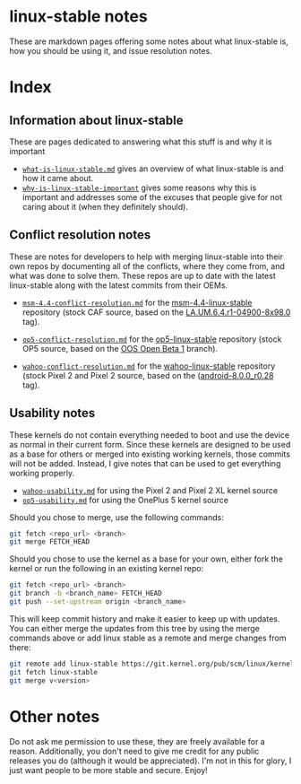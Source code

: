 # linux-stable notes

These are markdown pages offering some notes about what linux-stable is, how you should be using it, and issue resolution notes.


# Index

## Information about linux-stable

These are pages dedicated to answering what this stuff is and why it is important

- [`what-is-linux-stable.md`](what-is-linux-stable.md) gives an overview of what linux-stable is and how it came about.
- [`why-is-linux-stable-important`](why-is-linus-stable-important.md) gives some reasons why this is important and addresses some of the excuses that people give for not caring about it (when they definitely should).


## Conflict resolution notes

These are notes for developers to help with merging linux-stable into their own repos by documenting all of the conflicts, where they come from, and what was done to solve them. These repos are up to date with the latest linux-stable along with the latest commits from their OEMs.

- [`msm-4.4-conflict-resolution.md`](msm-4.4-conflict-resolution.md) for the [msm-4.4-linux-stable](https://github.com/nathanchance/msm-4.4-linux-stable) repository (stock CAF source, based on the [LA.UM.6.4.r1-04900-8x98.0](https://source.codeaurora.org/quic/la/kernel/msm-4.4/log/?h=LA.UM.6.4.r1-04900-8x98.0) tag).

- [`op5-conflict-resolution.md`](op5-conflict-resolution.md) for the [op5-linux-stable](https://github.com/nathanchance/op5-linux-stable) repository (stock OP5 source, based on the [OOS Open Beta 1](https://github.com/OnePlusOSS/android_kernel_oneplus_msm8998/commits/oneplus/QC8998_O_8.0) branch).

- [`wahoo-conflict-resolution.md`](wahoo-conflict-resolution.md) for the [wahoo-linux-stable](https://github.com/nathanchance/wahoo-linux-stable) repository (stock Pixel 2 and Pixel 2 source, based on the ([android-8.0.0_r0.28](https://android.googlesource.com/kernel/msm/+log/android-8.0.0_r0.28) tag).



## Usability notes

These kernels do not contain everything needed to boot and use the device as normal in their current form. Since these kernels are designed to be used as a base for others or merged into existing working kernels, those commits will not be added. Instead, I give notes that can be used to get everything working properly.

- [`wahoo-usability.md`](wahoo-usability.md) for using the Pixel 2 and Pixel 2 XL kernel source
- [`op5-usability.md`](wahoo-usability.md) for using the OnePlus 5 kernel source

Should you chose to merge, use the following commands:

```bash
git fetch <repo_url> <branch>
git merge FETCH_HEAD
```

Should you chose to use the kernel as a base for your own, either fork the kernel or run the following in an existing kernel repo:

```bash
git fetch <repo_url> <branch>
git branch -b <branch_name> FETCH_HEAD
git push --set-upstream origin <branch_name>
```

This will keep commit history and make it easier to keep up with updates. You can either merge the updates from this tree by using the merge commands above or add linux stable as a remote and merge changes from there:

```bash
git remote add linux-stable https://git.kernel.org/pub/scm/linux/kernel/git/stable/linux-stable.git/
git fetch linux-stable
git merge v<version>
```


# Other notes

Do not ask me permission to use these, they are freely available for a reason. Additionally, you don't need to give me credit for any public releases you do (although it would be appreciated). I'm not in this for glory, I just want people to be more stable and secure. Enjoy!
